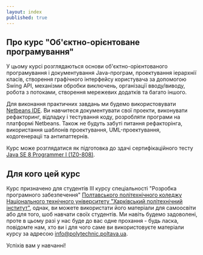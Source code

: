 ```yaml
---
layout: index
published: true
---
```


## Про курс "Об'єктно-орієнтоване програмування"

У цьому курсі розглядаються основи об'єктно-орієнтованого програмування і документування Java-програм, проектування іерархнії класів, створення графічного інтерфейсу користувача за допомогою Swing API, механізми обробки виключень, організації вводу/виводу, робота з потоками, створення мережевих додатків та багато іншого. 

Для виконання практичних завдань ми будемо використовувати [Netbeans IDE](https://netbeans.org/). Ви навчитеся документувати свої проекти, виконувати рефакторинг, відладку і тестування коду, розробляти програми на платформі Netbeans. Також не будуть забуті питання рефакторінга, використання шаблонів проектування, UML-проектування, кодогенераціі та антипаттернів. 

Курс може розглядатися як підготовка до здачі сертифікаційного тесту [Java SE 8 Programmer I (1Z0-808)](https://education.oracle.com/java-se-8-programmer-i/pexam_1Z0-808).

## Для кого цей курс

Курс призначено для студентів ІІІ курсу спеціальності "Розробка програмного забезпечення" [Полтавського політехнічного коледжу Національного технічного університету "Харківський політехнічний інститут"](http://www.polytechnic.poltava.ua/), однак, ви можете  використати його матеріали для самоосвіти або для того, шоб навчати своїх студентів. Ми навіть будемо задоволені, проте в цьому разі у нас буде до вас одне прохання - будь ласка, повідомте нам, хто ви і для чого саме ви використовуєте матеріали курсу за адресою [info@polytechnic.poltava.ua](mailto:info@polytechnic.poltava.ua).

Успіхів вам у навчанні!
